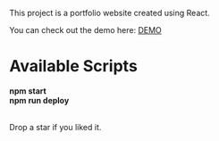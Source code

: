 <p>This project is a portfolio website created using React.</p>
<p>You can check out the demo here: <a target="_blank" href="https://kcsujeet.com">DEMO</a> </p>

<h1>Available Scripts</h1>
<strong>npm start</strong><br/>
<strong>npm run deploy</strong> <br/><br/>
<p>Drop a star if you liked it.</p>
